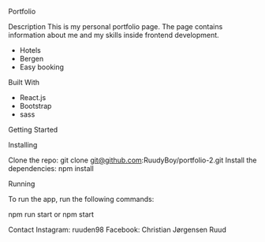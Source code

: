 Portfolio

Description
This is my personal portfolio page. The page contains information about me and my skills inside frontend development. 
- Hotels
- Bergen
- Easy booking

Built With
- React.js
- Bootstrap
- sass

Getting Started

Installing

Clone the repo:
git clone git@github.com:RuudyBoy/portfolio-2.git
Install the dependencies:
npm install

Running

To run the app, run the following commands:

npm run start or npm start


Contact
Instagram: ruuden98
Facebook: Christian Jørgensen Ruud

